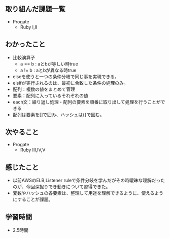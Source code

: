 ## 取り組んだ課題一覧
- Progate
  - Ruby Ⅰ,Ⅱ
## わかったこと
- 比較演算子
  - a == b : aとbが等しい時true
  - a != b : aとbが異なる時true
- elseを使うと一つの条件分岐で同じ事を実現できる。
- elsifが実行されるのは、最初に合致した条件の処理のみ。
- 配列：複数の値をまとめて管理
- 要素：配列に入っているそれぞれの値
- each文：繰り返し処理・配列の要素を順番に取り出して処理を行うことができる
- 配列は要素を[]で囲み、ハッシュは{}で囲む。
## 次やること
- Progate
  - Ruby Ⅲ,Ⅳ,Ⅴ
## 感じたこと
- 以前AWSのELB,Listener ruleで条件分岐を学んだがその時曖昧な理解だったのが、今回深掘りでき動きについて習得できた。
- 変数やハッシュの各要素は、整理して用途を理解できるように、使えるようにすることが課題。
## 学習時間
- 2.5時間
